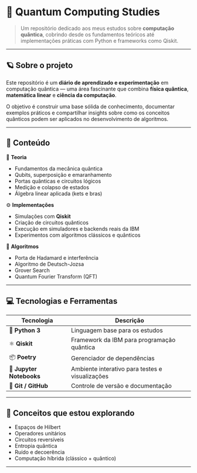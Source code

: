 # 🧠 Quantum Computing Studies

> Um repositório dedicado aos meus estudos sobre **computação quântica**, cobrindo desde os fundamentos teóricos até implementações práticas com Python e frameworks como Qiskit.

---

## 🪐 Sobre o projeto

Este repositório é um **diário de aprendizado e experimentação** em computação quântica — uma área fascinante que combina **física quântica**, **matemática linear** e **ciência da computação**.

O objetivo é construir uma base sólida de conhecimento, documentar exemplos práticos e compartilhar insights sobre como os conceitos quânticos podem ser aplicados no desenvolvimento de algoritmos.

---

## 🧩 Conteúdo

📘 **Teoria**
- Fundamentos da mecânica quântica  
- Qubits, superposição e emaranhamento  
- Portas quânticas e circuitos lógicos  
- Medição e colapso de estados  
- Álgebra linear aplicada (kets e bras)

⚙️ **Implementações**
- Simulações com **Qiskit**  
- Criação de circuitos quânticos  
- Execução em simuladores e backends reais da IBM  
- Experimentos com algoritmos clássicos e quânticos

🧮 **Algoritmos**
- Porta de Hadamard e interferência  
- Algoritmo de Deutsch-Jozsa  
- Grover Search  
- Quantum Fourier Transform (QFT)

---

## 💻 Tecnologias e Ferramentas

| Tecnologia | Descrição |
|-------------|------------|
| 🐍 **Python 3** | Linguagem base para os estudos |
| ⚛️ **Qiskit** | Framework da IBM para programação quântica |
| 📦 **Poetry** | Gerenciador de dependências |
| 🧪 **Jupyter Notebooks** | Ambiente interativo para testes e visualizações |
| 🧭 **Git / GitHub** | Controle de versão e documentação |

---

## 🧠 Conceitos que estou explorando

- Espaços de Hilbert  
- Operadores unitários  
- Circuitos reversíveis  
- Entropia quântica  
- Ruído e decoerência  
- Computação híbrida (clássico + quântico)

---
